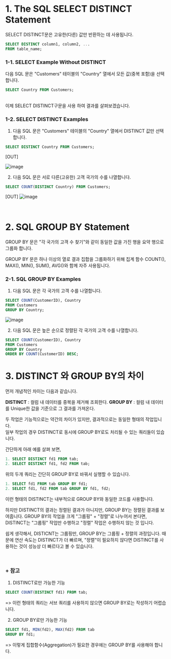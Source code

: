 # 1. The SQL SELECT DISTINCT Statement
SELECT DISTINCT문은 고유한(다른) 값만 반환하는 데 사용됩니다.

```sql
SELECT DISTINCT column1, column2, ...
FROM table_name;
```

### 1-1. SELECT Example Without DISTINCT
다음 SQL 문은 "Customers" 테이블의 "Country" 열에서 모든 값(중복 포함)을 선택합니다.

```sql
SELECT Country FROM Customers;
```
<br/>
이제 SELECT DISTINCT구문을 사용 하여 결과를 살펴보겠습니다.

### 1-2. SELECT DISTINCT Examples

1) 다음 SQL 문은 "Customers" 테이블의 "Country" 열에서 DISTINCT 값만 선택합니다.

```sql
SELECT DISTINCT Country FROM Customers;
```
[OUT]

![image](https://user-images.githubusercontent.com/83413923/146638995-d490bb88-942f-41a5-8b0a-dd134ae155bb.png)


2) 다음 SQL 문은 서로 다른(고유한) 고객 국가의 수를 나열합니다. 

```sql
SELECT COUNT(DISTINCT Country) FROM Customers;
```
[OUT]
![image](https://user-images.githubusercontent.com/83413923/146639000-310eee75-4b7c-434b-8bd9-559ddadd708b.png)


<br/>

# 2. SQL GROUP BY Statement

GROUP BY 문은 "각 국가의 고객 수 찾기"와 같이 동일한 값을 가진 행을 요약 행으로 그룹화 합니다.

GROUP BY 문은 하나 이상의 열로 결과 집합을 그룹화하기 위해 집계 함수 COUNT(), MAX(), MIN(), SUM(), AVG()와 함께 자주 사용됩니다.

### 2-1. SQL GROUP BY Examples

1) 다음 SQL 문은 각 국가의 고객 수를 나열합니다.

```sql
SELECT COUNT(CustomerID), Country
FROM Customers
GROUP BY Country;
```

![image](https://user-images.githubusercontent.com/83413923/146639099-2ce8ec6b-49b6-4878-9654-661e7657fda0.png)


2) 다음 SQL 문은 높은 순으로 정렬된 각 국가의 고객 수를 나열합니다.

```sql
SELECT COUNT(CustomerID), Country
FROM Customers
GROUP BY Country
ORDER BY COUNT(CustomerID) DESC;
```

# 3. DISTINCT 와 GROUP BY의 차이

먼저 개념적인 차이는 다음과 같습니다.

**DISTINCT** : 컬럼 내 데이터를 중복을 제거해 조회한다.
**GROUP BY** : 컬럼 내 데이터를 Unique한 값을 기준으로 그 결과를 가져온다.


두 작업은 기능적으로는 약간의 차이가 있지만, 결과적으로는 동일한 형태의 작업입니다.<br/>
일부 작업의 경우 DISTINCT로 동시에 GROUP BY로도 처리될 수 있는 쿼리들이 있습니다.

간단하게 아래 예를 살펴 보면,
```sql
1. SELECT DISTINCT fd1 FROM tab;
2. SELECT DISTINCT fd1, fd2 FROM tab;
```

위의 두개 쿼리는 간단히 GROUP BY로 바꿔서 실행할 수 있습니다.
```sql
1. SELECT fd1 FROM tab GROUP BY fd1;
2. SELECT fd1, fd2 FROM tab GROUP BY fd1, fd2;
```

이런 형태의 DISTINCT는 내부적으로 GROUP BY와 동일한 코드를 사용합니다.

하지만 DISTINCT의 결과는 정렬된 결과가 아니지만, GROUP BY는 정렬된 결과를 보여줍니다.
GROUP BY의 작업을 크게 "그룹핑" + "정렬"로 나누어서 본다면, DISTINCT는 "그룹핑" 작업만 수행하고 "정렬" 작업은 수행하지 않는 것 입니다.

쉽게 생각해서, DISTICNT는 그룹핑만, GROUP BY는 그룹핑 + 정렬의 과정입니다. 
때문에 연산 속도는 DISTINCT가 더 빠르며, "정렬"이 필요하지 않다면 DISTINCT를 사용하는 것이 성능상 더 빠르다고 볼 수 있습니다.

<br/>

### + 참고 

1. DISTINCT로만 가능한 기능

```sql
SELECT COUNT(DISTINCT fd1) FROM tab;
```
  => 이런 형태의 쿼리는 서브 쿼리를 사용하지 않으면 GROUP BY로는 작성하기 어렵습니다.


2. GROUP BY로만 가능한 기능
```sql
SELECT fd1, MIN(fd2), MAX(fd2) FROM tab 
GROUP BY fd1;
```

  => 이렇게 집합함수(Aggregation)가 필요한 경우에는 GROUP BY를 사용해야 합니다.

